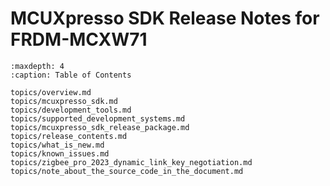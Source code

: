 # MCUXpresso SDK Release Notes for FRDM-MCXW71


```{tocTree}
:maxdepth: 4
:caption: Table of Contents

topics/overview.md
topics/mcuxpresso_sdk.md
topics/development_tools.md
topics/supported_development_systems.md
topics/mcuxpresso_sdk_release_package.md
topics/release_contents.md
topics/what_is_new.md
topics/known_issues.md
topics/zigbee_pro_2023_dynamic_link_key_negotiation.md
topics/note_about_the_source_code_in_the_document.md
``````